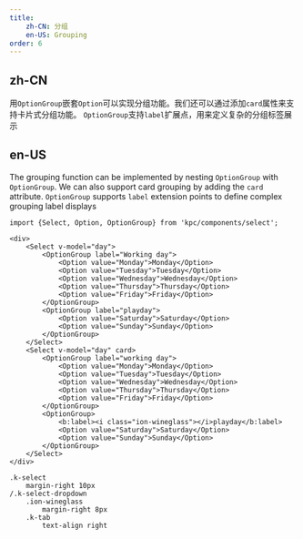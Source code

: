 ```yaml
---
title: 
    zh-CN: 分组
    en-US: Grouping
order: 6
---
```

## zh-CN

用`OptionGroup`嵌套`Option`可以实现分组功能。我们还可以通过添加`card`属性来支持卡片式分组功能。
`OptionGroup`支持`label`扩展点，用来定义复杂的分组标签展示

## en-US

The grouping function can be implemented by nesting `OptionGroup` with `OptionGroup`. We can also support card grouping by adding the `card` attribute.
`OptionGroup` supports `label` extension points to define complex grouping label displays

```vdt
import {Select, Option, OptionGroup} from 'kpc/components/select';

<div>
    <Select v-model="day">
        <OptionGroup label="Working day">
            <Option value="Monday">Monday</Option>
            <Option value="Tuesday">Tuesday</Option>
            <Option value="Wednesday">Wednesday</Option>
            <Option value="Thursday">Thursday</Option>
            <Option value="Friday">Friday</Option>
        </OptionGroup>
        <OptionGroup label="playday">
            <Option value="Saturday">Saturday</Option>
            <Option value="Sunday">Sunday</Option>
        </OptionGroup>
    </Select>
    <Select v-model="day" card>
        <OptionGroup label="working day">
            <Option value="Monday">Monday</Option>
            <Option value="Tuesday">Tuesday</Option>
            <Option value="Wednesday">Wednesday</Option>
            <Option value="Thursday">Thursday</Option>
            <Option value="Friday">Friday</Option>
        </OptionGroup>
        <OptionGroup>
            <b:label><i class="ion-wineglass"></i>playday</b:label>
            <Option value="Saturday">Saturday</Option>
            <Option value="Sunday">Sunday</Option>
        </OptionGroup>
    </Select>
</div>
```

```styl
.k-select
    margin-right 10px
/.k-select-dropdown
    .ion-wineglass
        margin-right 8px
    .k-tab
        text-align right
```
